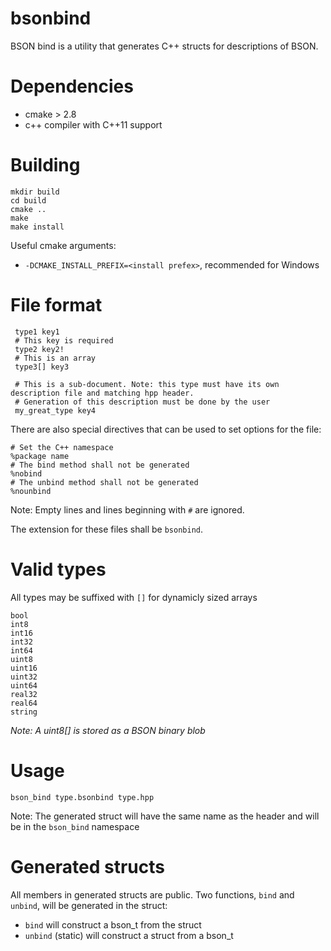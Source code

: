 bsonbind
========


BSON bind is a utility that generates C++ structs for descriptions of BSON.

Dependencies
============
* cmake > 2.8
* c++ compiler with C++11 support

Building
========
```
mkdir build
cd build
cmake ..
make
make install
```

Useful cmake arguments:
* `-DCMAKE_INSTALL_PREFIX=<install prefex>`, recommended for Windows

File format
===========

```
 type1 key1
 # This key is required
 type2 key2!
 # This is an array
 type3[] key3
 
 # This is a sub-document. Note: this type must have its own description file and matching hpp header.
 # Generation of this description must be done by the user
 my_great_type key4
```

There are also special directives that can be used to set options for the file:

```
# Set the C++ namespace
%package name
# The bind method shall not be generated
%nobind
# The unbind method shall not be generated
%nounbind
```

Note: Empty lines and lines beginning with `#` are ignored.

The extension for these files shall be `bsonbind`.

Valid types
===========

All types may be suffixed with `[]` for dynamicly sized arrays

```
bool
int8
int16
int32
int64
uint8
uint16
uint32
uint64
real32
real64
string
```

*Note: A uint8[] is stored as a BSON binary blob*

Usage
=====

`bson_bind type.bsonbind type.hpp`

Note: The generated struct will have the same name as the header and will be in the `bson_bind` namespace


Generated structs
=================

All members in generated structs are public. Two functions, `bind` and `unbind`, will be generated in the struct:
  - `bind` will construct a bson_t from the struct
  - `unbind` (static) will construct a struct from a bson_t
